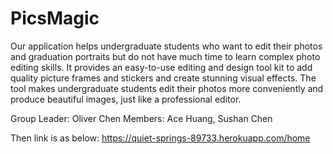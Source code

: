 # PicsMagic

Our application helps undergraduate students who want to edit their photos and graduation portraits but do not have much time to learn complex photo editing skills. It provides an easy-to-use editing and design tool kit to add quality picture frames and stickers and create stunning visual effects. The tool makes undergraduate students edit their photos more conveniently and produce beautiful images, just like a professional editor.

Group Leader: Oliver Chen
Members: Ace Huang, Sushan Chen

Then link is as below:
https://quiet-springs-89733.herokuapp.com/home
